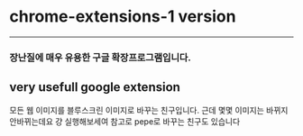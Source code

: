 # chrome-extensions-1 version
---
### 장난질에 매우 유용한 구글 확장프로그램입니다.
## very usefull google extension

모든 웹 이미지를 블루스크린 이미지로 바꾸는 친구입니다.
근데 몇몇 이미지는 바뀌지 안바뀌는데요
걍 실행해보세여 참고로 pepe로 바꾸는 친구도 있습니다
